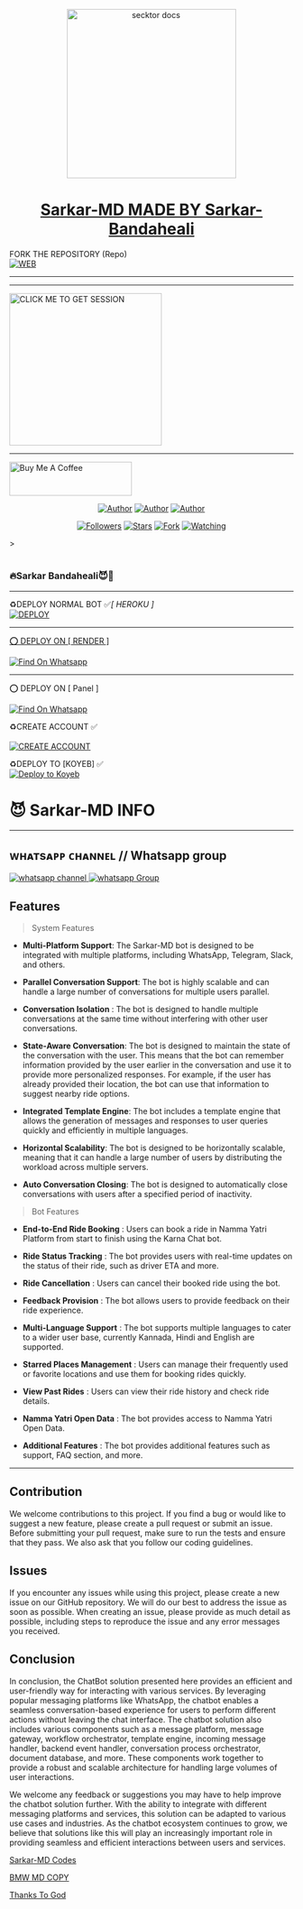 <p align="center">  
  <a href="https://files.catbox.moe/s1q8so.jpeg">
    <img alt="secktor docs" height="300" src="https://files.catbox.moe/s1q8so.jpeg">
    <h1 align="center"> Sarkar-MD MADE BY Sarkar-Bandaheali</h1>
  </a>
</p>  
FORK THE REPOSITORY (Repo) 
    <br>
<a href="https://github.com/Sarkar-Bandaheali/Sarkar-MD/fork"><img title="WEB" src="https://img.shields.io/badge/FORK Sarkar-MD-QR?color=black&style=for-the-badge&logo=stackshare"></a>

  
</p>

---
***
<a href="https://sarkar-md-session-pair.vercel.app/"><img src="https://img.shields.io/badge/CLICK%20ME%20TO%20GET%20SESSION-skyblue" alt="CLICK ME TO GET SESSION" width="270"></a>


  ***

<a href="null" target="_blank"><img src="https://cdn.buymeacoffee.com/buttons/v2/default-yellow.png" alt="Buy Me A Coffee" style="height: 60px !important;width: 217px !important;" ></a>

</p>
<p align="center">
<a href="https://github.com/Sarkar-Bandaheali"><img title="Author" src="https://img.shields.io/badge/Sarkar-MD-black?style=for-the-badge&logo=Github"></a> <a href="https://whatsapp.com/channel/0029VajGHyh2phHOH5zJl73P"><img title="Author" src="https://img.shields.io/badge/CHANNEL-black?style=for-the-badge&logo=whatsapp"></a> <a href="https://wa.me/923253617422"><img title="Author" src="https://img.shields.io/badge/CHAT US-black?style=for-the-badge&logo=whatsapp"></a>
<p/>
<p align="center">
<a href="https://github.com/Sarkar-Bandaheali?tab=followers"><img title="Followers" src="https://img.shields.io/github/followers/Sarkar-Bandaheali?label=Followers&style=social"></a>
<a href="https://github.com/Sarkar-Bandaheali/Sarkar-MD/stargazers/"><img title="Stars" src="https://img.shields.io/github/stars/Sarkar-Bandaheali/Sarkar-MD?&style=social"></a>
<a href="https://github.com/Sarkar-Bandaheali/Sarkar-MD/network/members"><img title="Fork" src="https://img.shields.io/github/forks/Sarkar-Bandaheali/Sarkar-MD?style=social"></a>
<a href="https://github.com/Sarkar-Bandaheali/Sarkar-MD/watchers"><img title="Watching" src="https://img.shields.io/github/watchers/Sarkar-Bandaheali/Sarkar-MD?label=Watching&style=social"></a>
</p>></a>                     

   <h1 align="center"                  




***



### 🔥Sarkar Bandaheali😈💫

***


  ♻️DEPLOY NORMAL BOT ✅*[ HEROKU ]*
<br>
<a href='https://dashboard.heroku.com/new?template=https://github.com/Sarkar-Bandaheali/Sarkar-MD' target="_blank"><img alt='DEPLOY' src='https://img.shields.io/badge/-DEPLOY-black?style=for-the-badge&logo=heroku&logoColor=white'/>
***

⭕  DEPLOY ON [ RENDER ]

[![Find On Whatsapp ](https://img.shields.io/badge/🚘Click_Here-blue.svg)](https://render.com)


***

⭕  DEPLOY ON [ Panel ]

[![Find On Whatsapp ](https://img.shields.io/badge/🚘Click_Here-blue.svg)](https://toystack.ai)

♻️CREATE ACCOUNT ✅  
<br>
<a href='https://app.koyeb.com/auth/signup' target="_blank">
  <img alt='CREATE ACCOUNT' src='https://img.shields.io/badge/-CREATE_ACCOUNT-green?style=for-the-badge&logo=koyeb&logoColor=white'/>
</a>

♻️DEPLOY TO [KOYEB] ✅  
[![Deploy to Koyeb](https://www.koyeb.com/static/images/deploy/button.svg)](https://app.koyeb.com/deploy?name=sarkar-md&type=git&repository=Sarkar-Bandaheali%2FSarkar-MD&branch=main&builder=buildpack&env%5BSESSION_ID%5D=&ports=8000%3Bhttp%3B%2F)
 # 😈 Sarkar-MD INFO
***
## ᴡʜᴀᴛsᴀᴘᴘ ᴄʜᴀɴɴᴇʟ // Whatsapp group
<a href="https://whatsapp.com/channel/0029VajGHyh2phHOH5zJl73P" target="_blank">
    <img alt="whatsapp channel" src="https://img.shields.io/badge/ Whatsapp Support Channel -25D366?style=for-the-badge&logo=whatsapp&logoColor=white" />
</a>
<a href="https://chat.whatsapp.com/IZ08OuI8pqV2RbTrDvlQk3" target="_blank">
    <img alt="whatsapp Group" src="https://img.shields.io/badge/ Whatsapp Support Group -25D366?style=for-the-badge&logo=whatsapp&logoColor=white" />
  </a>
</p>



## Features

> System Features

- **Multi-Platform Support**: The Sarkar-MD bot is designed to be integrated with multiple platforms, including WhatsApp, Telegram, Slack, and others. 


- **Parallel Conversation Support**: The bot is highly scalable and can handle a large number of conversations for multiple users parallel. 


- **Conversation Isolation** : The bot is designed to handle multiple conversations at the same time without interfering with other user conversations.


- **State-Aware Conversation**: The bot is designed to maintain the state of the conversation with the user. This means that the bot can remember information provided by the user earlier in the conversation and use it to provide more personalized responses. For example, if the user has already provided their location, the bot can use that information to suggest nearby ride options.


- **Integrated Template Engine**: The bot includes a template engine that allows the generation of messages and responses to user queries quickly and efficiently in multiple languages.


- **Horizontal Scalability**: The bot is designed to be horizontally scalable, meaning that it can handle a large number of users by distributing the workload across multiple servers.


- **Auto Conversation Closing**: The bot is designed to automatically close conversations with users after a specified period of inactivity.

> Bot Features

- **End-to-End Ride Booking** : Users can book a ride in Namma Yatri Platform from start to finish using the Karna Chat bot.


- **Ride Status Tracking** : The bot provides users with real-time updates on the status of their ride, such as driver
  ETA and more.


- **Ride Cancellation** : Users can cancel their booked ride using the bot.


- **Feedback Provision** : The bot allows users to provide feedback on their ride experience.


- **Multi-Language Support** : The bot supports multiple languages to cater to a wider user base, currently Kannada,
  Hindi and English are supported.


- **Starred Places Management** : Users can manage their frequently used or favorite locations and use them for booking
  rides quickly.


- **View Past Rides** : Users can view their ride history and check ride details.


- **Namma Yatri Open Data** : The bot provides access to Namma Yatri Open Data.


- **Additional Features** : The bot provides additional features such as support, FAQ section, and more.



***

## Contribution

We welcome contributions to this project. If you find a bug or would like to suggest a new feature, please create a pull request or submit an issue. Before submitting your pull request, make sure to run the tests and ensure that they pass. We also ask that you follow our coding guidelines.


## Issues

If you encounter any issues while using this project, please create a new issue on our GitHub repository. We will do our best to address the issue as soon as possible. When creating an issue, please provide as much detail as possible, including steps to reproduce the issue and any error messages you received.

## Conclusion

In conclusion, the ChatBot solution presented here provides an efficient and user-friendly way for interacting with various services. By leveraging popular messaging platforms like WhatsApp, the chatbot enables a seamless conversation-based experience for users to perform different actions without leaving the chat interface. The chatbot solution also includes various components such as a message platform, message gateway, workflow orchestrator, template engine, incoming message handler, backend event handler, conversation process orchestrator, document database, and more. These components work together to provide a robust and scalable architecture for handling large volumes of user interactions.

We welcome any feedback or suggestions you may have to help improve the chatbot solution further. With the ability to integrate with different messaging platforms and services, this solution can be adapted to various use cases and industries. As the chatbot ecosystem continues to grow, we believe that solutions like this will play an increasingly important role in providing seamless and efficient interactions between users and services.


[Sarkar-MD Codes](.)




[BMW MD COPY](.)




[Thanks To God](.)

